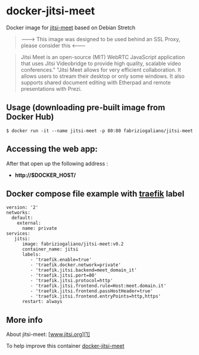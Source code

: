 # docker-jitsi-meet

Docker image for [jitsi-meet][3] based on Debian Stretch
> ---> This image was designed to be used behind an SSL Proxy, please consider this <---

> Jitsi Meet is an open-source (MIT) WebRTC JavaScript application that uses Jitsi Videobridge to provide high quality, scalable video conferences."  "Jitsi Meet allows for very efficient collaboration. It allows users to stream their desktop or only some windows. It also supports shared document editing with Etherpad and remote presentations with Prezi.

## Usage (downloading pre-built image from Docker Hub)

	$ docker run -it --name jitsi-meet -p 80:80 fabriziogaliano/jitsi-meet

## Accessing the web app:

After that open up the following address :

  - **http://$DOCKER_HOST/**

## Docker compose file example with [traefik][6] label 

```
version: '2'
networks:
  default:
    external:
      name: private
services:
   jitsi:
      image: fabriziogaliano/jitsi-meet:v0.2
      container_name: jitsi
      labels:
         - 'traefik.enable=true'
         - 'traefik.docker.network=private'
         - 'traefik.jitsi.backend=meet_domain_it'
         - 'traefik.jitsi.port=80'
         - 'traefik.jitsi.protocol=http'
         - 'traefik.jitsi.frontend.rule=Host:meet.domain.it'
         - 'traefik.jitsi.frontend.passHostHeader=true'
         - 'traefik.jitsi.frontend.entryPoints=http,https'
      restart: always
```
## More info

About jitsi-meet: [www.jitsi.org][1]

To help improve this container [docker-jitsi-meet][5]


[1]:https://jitsi.org/
[2]:https://www.docker.com
[3]:https://jitsi.org/
[4]:http://docs.docker.com
[5]:https://github.com/fabriziogaliano/docker-jitsi-meet
[6]:https://github.com/containous/traefik